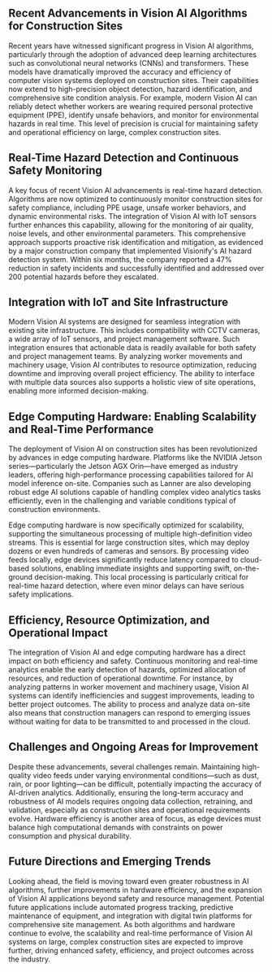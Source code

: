 ## Recent Advancements in Vision AI Algorithms for Construction Sites

Recent years have witnessed significant progress in Vision AI algorithms, particularly through the adoption of advanced deep learning architectures such as convolutional neural networks (CNNs) and transformers. These models have dramatically improved the accuracy and efficiency of computer vision systems deployed on construction sites. Their capabilities now extend to high-precision object detection, hazard identification, and comprehensive site condition analysis. For example, modern Vision AI can reliably detect whether workers are wearing required personal protective equipment (PPE), identify unsafe behaviors, and monitor for environmental hazards in real time. This level of precision is crucial for maintaining safety and operational efficiency on large, complex construction sites.

## Real-Time Hazard Detection and Continuous Safety Monitoring

A key focus of recent Vision AI advancements is real-time hazard detection. Algorithms are now optimized to continuously monitor construction sites for safety compliance, including PPE usage, unsafe worker behaviors, and dynamic environmental risks. The integration of Vision AI with IoT sensors further enhances this capability, allowing for the monitoring of air quality, noise levels, and other environmental parameters. This comprehensive approach supports proactive risk identification and mitigation, as evidenced by a major construction company that implemented Visionify's AI hazard detection system. Within six months, the company reported a 47% reduction in safety incidents and successfully identified and addressed over 200 potential hazards before they escalated.

## Integration with IoT and Site Infrastructure

Modern Vision AI systems are designed for seamless integration with existing site infrastructure. This includes compatibility with CCTV cameras, a wide array of IoT sensors, and project management software. Such integration ensures that actionable data is readily available for both safety and project management teams. By analyzing worker movements and machinery usage, Vision AI contributes to resource optimization, reducing downtime and improving overall project efficiency. The ability to interface with multiple data sources also supports a holistic view of site operations, enabling more informed decision-making.

## Edge Computing Hardware: Enabling Scalability and Real-Time Performance

The deployment of Vision AI on construction sites has been revolutionized by advances in edge computing hardware. Platforms like the NVIDIA Jetson series—particularly the Jetson AGX Orin—have emerged as industry leaders, offering high-performance processing capabilities tailored for AI model inference on-site. Companies such as Lanner are also developing robust edge AI solutions capable of handling complex video analytics tasks efficiently, even in the challenging and variable conditions typical of construction environments.

Edge computing hardware is now specifically optimized for scalability, supporting the simultaneous processing of multiple high-definition video streams. This is essential for large construction sites, which may deploy dozens or even hundreds of cameras and sensors. By processing video feeds locally, edge devices significantly reduce latency compared to cloud-based solutions, enabling immediate insights and supporting swift, on-the-ground decision-making. This local processing is particularly critical for real-time hazard detection, where even minor delays can have serious safety implications.

## Efficiency, Resource Optimization, and Operational Impact

The integration of Vision AI and edge computing hardware has a direct impact on both efficiency and safety. Continuous monitoring and real-time analytics enable the early detection of hazards, optimized allocation of resources, and reduction of operational downtime. For instance, by analyzing patterns in worker movement and machinery usage, Vision AI systems can identify inefficiencies and suggest improvements, leading to better project outcomes. The ability to process and analyze data on-site also means that construction managers can respond to emerging issues without waiting for data to be transmitted to and processed in the cloud.

## Challenges and Ongoing Areas for Improvement

Despite these advancements, several challenges remain. Maintaining high-quality video feeds under varying environmental conditions—such as dust, rain, or poor lighting—can be difficult, potentially impacting the accuracy of AI-driven analytics. Additionally, ensuring the long-term accuracy and robustness of AI models requires ongoing data collection, retraining, and validation, especially as construction sites and operational requirements evolve. Hardware efficiency is another area of focus, as edge devices must balance high computational demands with constraints on power consumption and physical durability.

## Future Directions and Emerging Trends

Looking ahead, the field is moving toward even greater robustness in AI algorithms, further improvements in hardware efficiency, and the expansion of Vision AI applications beyond safety and resource management. Potential future applications include automated progress tracking, predictive maintenance of equipment, and integration with digital twin platforms for comprehensive site management. As both algorithms and hardware continue to evolve, the scalability and real-time performance of Vision AI systems on large, complex construction sites are expected to improve further, driving enhanced safety, efficiency, and project outcomes across the industry.